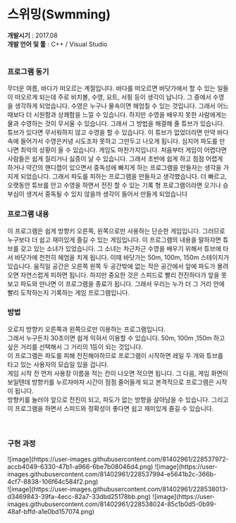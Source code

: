 # 스위밍(Swmming)

<b>개발시기</b> : 2017.08  <br>
<b>개발 언어 및 툴</b> : C++ / Visual Studio
<br>
<br> 
<h3>프로그램 동기 </h3>
무더운 여름, 바다가 떠오르는 계절입니다. 바다를 떠오르면 바닷가에서 할 수 있는 일들이 떠오르게 되는데 주로 비치볼, 수영, 요트, 서핑 등이 생각이 납니다. 그 중에서 수영을 생각하게 되었습니다. 수영은 누구나 물속이면 헤엄칠 수 있는 것입니다. 그래서 어느 때보다 더 시원함과 상쾌함을 느낄 수 있습니다. 하지만 수영을 배우지 못한 사람에게는 물과 수영하는 것이 무서울 수 있습니다. 그래서 그 방법을 해결해 줄 튜브가 있습니다. 튜브가 있다면 무서워하지 않고 수영을 할 수 있습니다. 이 튜브가 없었더라면 만약 바다 속에 들어가서 수영은커녕 시도조차 못하고 그만두고 나오게 됩니다. 심지어 파도를 만나면 최악의 상황이 올 수 있습니다. 게임도 마찬가지입니다. 처음부터 게임이 어렵다면 사람들은 쉽게 질리거나 싫증이 날 수 있습니다. 그래서 초반에 쉽게 하고 점점 어렵게 하거나 약간의 핸디캡이 있으면서 중독성에 빠지게 하는 프로그램을 만들자는 생각을 가지게 되었습니다. 그래서 파도를 피하는 프로그램을 만들자고 생각했습니다. 더 빠르고, 오랫동안 튜브를 안고 수영을 하면서 전진 할 수 있는 기록 형 프로그램이라면 오기나 승부심이 생겨서 중독될 수 있지 않을까 생각이 들어서 만들게 되었습니다

<h3>프로그램 내용 </h3>
이 프로그램은 쉽게 방향키 오른쪽, 왼쪽으로만 사용하는 단순한 게임입니다. 그러므로 누구보다 더 쉽고 재미있게 즐길 수 있는 게임입니다. 이 프로그램의 내용을 말하자면 튜브를 갖고 있는 소녀가 있었습니다. 그 소녀는 차근차근 수영을 배우기 위해서 튜브에 	타서 바닷가에 천천히 헤엄을 치게 됩니다. 이때 바닷가는 50m, 100m, 150m 스테이지가 있습니다. 움직일 공간은 오른쪽 왼쪽 두 공간밖에 없는 작은 공간에서 앞에 파도가 몰려오면 자연스럽게 피하면 됩니다. 하지만 중요한 것은 스피드로 빨리 전진하다가 앞을 못보고 파도와 만나면 이 프로그램을 종료가 됩니다. 그래서 우리는 누가 더 그 거리 안에 빨리 도착하는지 기록하는 게임 프로그램입니다.

<h3>방법 </h3>
오로지 방향키 오른쪽과 왼쪽으로만 이용하는 프로그램입니다.<br>
그래서 누구든지 30초이면 쉽게 익혀서 이용할 수 있습니다. 50m, 100m ,150m 하고 싶은 거리를 선택해서 그 거리의 1등이 되는 것입니다.<br>
이 프로그램은 파도를 피해 전진해야하므로 프로그램이 시작하면 레일 두 개와 튜브를 타고 있는 사용자의 모습일 있을 겁니다.<br>
게임 시작 전 먼저 사용장 이름을 적는 칸이 나오면 적으면 됩니다. 그 다음, 게임 화면이 보일텐데 방향키를 누르자마자 시간이 점점 줄어들게 되고 본격적으로 프로그램은 시작이 됩니다.<br>
방향키를 눌러야 앞으로 전진이 되고, 파도가 없는 방향을 살아남을 수 있습니다. 그리고 이 프로그램을 하면서 스피드와 정확성이 좋다면 쉽고 재미있게 즐길 수 있습니다.
<br>
<br>
<br>

 <h3>구현 과정  </h3>
![image](https://user-images.githubusercontent.com/81402961/228537972-accb4049-6330-47b1-a966-6be7b08046d4.png)
![image](https://user-images.githubusercontent.com/81402961/228537994-e5641b2c-366b-4cf7-8838-106f64c584f2.png)
<br>
![image](https://user-images.githubusercontent.com/81402961/228538013-d3469843-39fa-4ecc-82a7-33dbd25178bb.png)
![image](https://user-images.githubusercontent.com/81402961/228538024-85c1b0d5-0b99-48af-bffd-a1e0bd157074.png)

